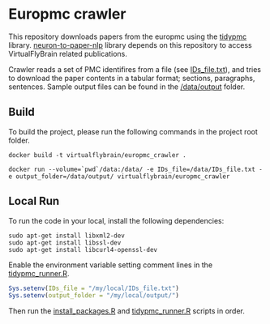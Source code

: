 # Europmc crawler

This repository downloads papers from the europmc using the [tidypmc](https://github.com/ropensci/tidypmc) library. [neuron-to-paper-nlp](https://github.com/VirtualFlyBrain/neuron-to-paper-nlp) library depends on this repository to access VirtualFlyBrain related publications.

Crawler reads a set of PMC identifires from a file (see [IDs_file.txt](data/IDs_file.txt)), and tries to download the paper contents in a tabular format; sections, paragraphs, sentences. Sample output files can be found in the [/data/output](data/output) folder.


## Build

To build the project, please run the following commands in the project root folder.

```
docker build -t virtualflybrain/europmc_crawler .

docker run --volume=`pwd`/data:/data/ -e IDs_file=/data/IDs_file.txt -e output_folder=/data/output/ virtualflybrain/europmc_crawler
```

## Local Run

To run the code in your local, install the following dependencies:

```
sudo apt-get install libxml2-dev
sudo apt-get install libssl-dev
sudo apt-get install libcurl4-openssl-dev
```

Enable the environment variable setting comment lines in the [tidypmc_runner.R](tidypmc_runner.R).

```R
Sys.setenv(IDs_file = "/my/local/IDs_file.txt")
Sys.setenv(output_folder = "/my/local/output/")
```

Then run the [install_packages.R](install_packages.R) and [tidypmc_runner.R](tidypmc_runner.R) scripts in order.
